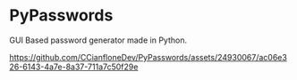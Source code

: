 # PyPasswords
GUI Based password generator made in Python.

https://github.com/CCianfloneDev/PyPasswords/assets/24930067/ac06e326-6143-4a7e-8a37-711a7c50f29e

